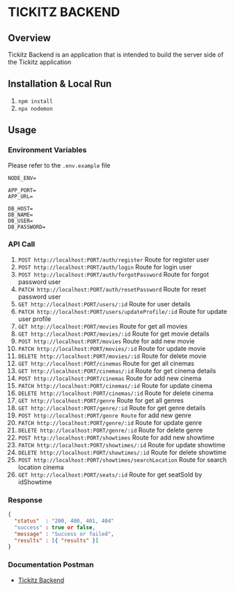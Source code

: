 # TICKITZ BACKEND

## Overview

Tickitz Backend is an application that is intended to build the server side of the Tickitz application

## Installation & Local Run

1. `npm install`
2. `npx nodemon`

## Usage
### Environment Variables
Please refer to the `.env.example` file
```
NODE_ENV=

APP_PORT=
APP_URL=

DB_HOST=
DB_NAME=
DB_USER=
DB_PASSWORD=
```

### API Call

1. `POST http://localhost:PORT/auth/register` Route for register user
2. `POST http://localhost:PORT/auth/login` Route for login user
3. `POST http://localhost:PORT/auth/forgotPassword` Route for forgot password user
4. `PATCH http://localhost:PORT/auth/resetPassword` Route for reset password user
5. `GET http://localhost:PORT/users/:id` Route for user details
6. `PATCH http://localhost:PORT/users/updateProfile/:id` Route for update user profile
7. `GET http://localhost:PORT/movies` Route for get all movies
8. `GET http://localhost:PORT/movies/:id` Route for get movie details
9. `POST http://localhost:PORT/movies` Route for add new movie
10. `PATCH http://localhost:PORT/movies/:id` Route for update movie
11. `DELETE http://localhost:PORT/movies/:id` Route for delete movie
12. `GET http://localhost:PORT/cinemas` Route for get all cinemas
13. `GET http://localhost:PORT/cinemas/:id` Route for get cinema details
14. `POST http://localhost:PORT/cinemas` Route for add new cinema
15. `PATCH http://localhost:PORT/cinemas/:id` Route for update cinema
16. `DELETE http://localhost:PORT/cinemas/:id` Route for delete cinema
17. `GET http://localhost:PORT/genre` Route for get all genres
18. `GET http://localhost:PORT/genre/:id` Route for get genre details
19. `POST http://localhost:PORT/genre Route` for add new genre
20. `PATCH http://localhost:PORT/genre/:id` Route for update genre
21. `DELETE http://localhost:PORT/genre/:id` Route for delete genre
22. `POST http://localhost:PORT/showtimes` Route for add new showtime
23. `PATCH http://localhost:PORT/showtimes/:id` Route for update showtime
24. `DELETE http://localhost:PORT/showtimes/:id` Route for delete showtime
25. `POST http://localhost:PORT/showtimes/searchLocation` Route for search location cinema
26. `GET http://localhost:PORT/seats/:id` Route for get seatSold by idShowtime


### Response
```json
{
  "status"  : "200, 400, 401, 404"
  "success" : true or false,
  "message" : "Success or failed",
  "results" : [{ "results" }]
}
``` 

### Documentation Postman
* [Tickitz Backend](https://documenter.getpostman.com/view/12252506/TW6wJTr7)